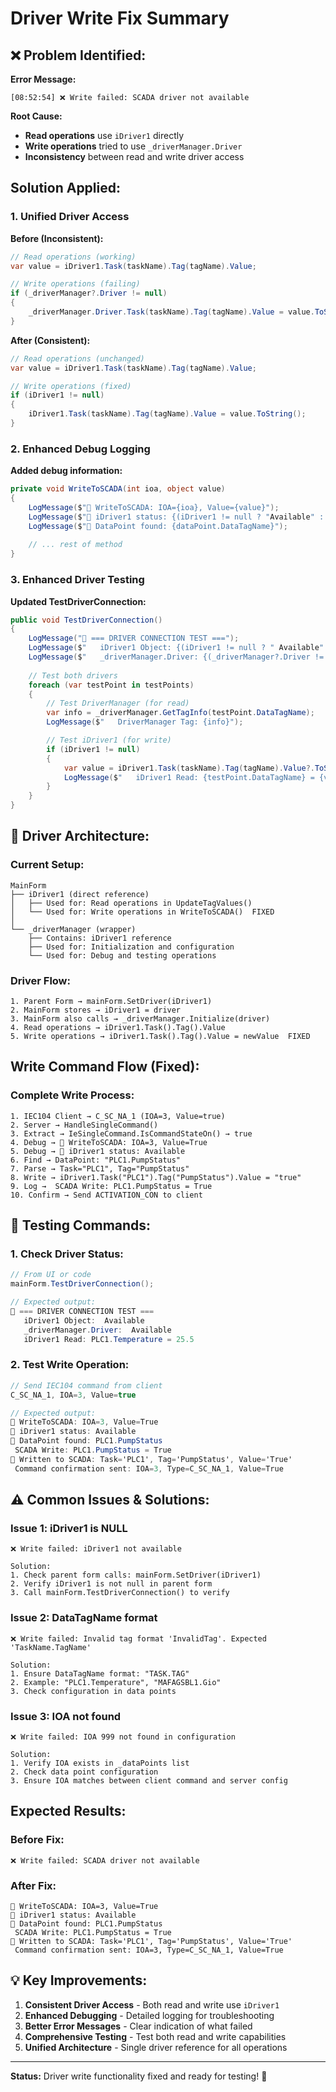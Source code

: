 # Driver Write Fix Summary

## ❌ **Problem Identified:**

**Error Message:**
```
[08:52:54] ❌ Write failed: SCADA driver not available
```

**Root Cause:**
- **Read operations** use `iDriver1` directly
- **Write operations** tried to use `_driverManager.Driver` 
- **Inconsistency** between read and write driver access

##  **Solution Applied:**

### **1. Unified Driver Access**

**Before (Inconsistent):**
```csharp
// Read operations (working)
var value = iDriver1.Task(taskName).Tag(tagName).Value;

// Write operations (failing)
if (_driverManager?.Driver != null)
{
    _driverManager.Driver.Task(taskName).Tag(tagName).Value = value.ToString();
}
```

**After (Consistent):**
```csharp
// Read operations (unchanged)
var value = iDriver1.Task(taskName).Tag(tagName).Value;

// Write operations (fixed)
if (iDriver1 != null)
{
    iDriver1.Task(taskName).Tag(tagName).Value = value.ToString();
}
```

### **2. Enhanced Debug Logging**

**Added debug information:**
```csharp
private void WriteToSCADA(int ioa, object value)
{
    LogMessage($"🔧 WriteToSCADA: IOA={ioa}, Value={value}");
    LogMessage($"🔧 iDriver1 status: {(iDriver1 != null ? "Available" : "NULL")}");
    LogMessage($"🔧 DataPoint found: {dataPoint.DataTagName}");
    
    // ... rest of method
}
```

### **3. Enhanced Driver Testing**

**Updated TestDriverConnection:**
```csharp
public void TestDriverConnection()
{
    LogMessage("🔧 === DRIVER CONNECTION TEST ===");
    LogMessage($"   iDriver1 Object: {(iDriver1 != null ? " Available" : "❌ Null")}");
    LogMessage($"   _driverManager.Driver: {(_driverManager?.Driver != null ? " Available" : "❌ Null")}");
    
    // Test both drivers
    foreach (var testPoint in testPoints)
    {
        // Test DriverManager (for read)
        var info = _driverManager.GetTagInfo(testPoint.DataTagName);
        LogMessage($"   DriverManager Tag: {info}");

        // Test iDriver1 (for write)
        if (iDriver1 != null)
        {
            var value = iDriver1.Task(taskName).Tag(tagName).Value?.ToString();
            LogMessage($"   iDriver1 Read: {testPoint.DataTagName} = {value ?? "NULL"}");
        }
    }
}
```

## 🔧 **Driver Architecture:**

### **Current Setup:**
```
MainForm
├── iDriver1 (direct reference)
│   ├── Used for: Read operations in UpdateTagValues()
│   └── Used for: Write operations in WriteToSCADA()  FIXED
│
└── _driverManager (wrapper)
    ├── Contains: iDriver1 reference
    ├── Used for: Initialization and configuration
    └── Used for: Debug and testing operations
```

### **Driver Flow:**
```
1. Parent Form → mainForm.SetDriver(iDriver1)
2. MainForm stores → iDriver1 = driver
3. MainForm also calls → _driverManager.Initialize(driver)
4. Read operations → iDriver1.Task().Tag().Value
5. Write operations → iDriver1.Task().Tag().Value = newValue  FIXED
```

##  **Write Command Flow (Fixed):**

### **Complete Write Process:**
```
1. IEC104 Client → C_SC_NA_1 (IOA=3, Value=true)
2. Server → HandleSingleCommand()
3. Extract → IeSingleCommand.IsCommandStateOn() → true
4. Debug → 🔧 WriteToSCADA: IOA=3, Value=True
5. Debug → 🔧 iDriver1 status: Available
6. Find → DataPoint: "PLC1.PumpStatus"
7. Parse → Task="PLC1", Tag="PumpStatus"
8. Write → iDriver1.Task("PLC1").Tag("PumpStatus").Value = "true" 
9. Log →  SCADA Write: PLC1.PumpStatus = True
10. Confirm → Send ACTIVATION_CON to client
```

## 🎯 **Testing Commands:**

### **1. Check Driver Status:**
```csharp
// From UI or code
mainForm.TestDriverConnection();

// Expected output:
🔧 === DRIVER CONNECTION TEST ===
   iDriver1 Object:  Available
   _driverManager.Driver:  Available
   iDriver1 Read: PLC1.Temperature = 25.5
```

### **2. Test Write Operation:**
```csharp
// Send IEC104 command from client
C_SC_NA_1, IOA=3, Value=true

// Expected output:
🔧 WriteToSCADA: IOA=3, Value=True
🔧 iDriver1 status: Available
🔧 DataPoint found: PLC1.PumpStatus
 SCADA Write: PLC1.PumpStatus = True
🔄 Written to SCADA: Task='PLC1', Tag='PumpStatus', Value='True'
 Command confirmation sent: IOA=3, Type=C_SC_NA_1, Value=True
```

## ⚠️ **Common Issues & Solutions:**

### **Issue 1: iDriver1 is NULL**
```
❌ Write failed: iDriver1 not available

Solution:
1. Check parent form calls: mainForm.SetDriver(iDriver1)
2. Verify iDriver1 is not null in parent form
3. Call mainForm.TestDriverConnection() to verify
```

### **Issue 2: DataTagName format**
```
❌ Write failed: Invalid tag format 'InvalidTag'. Expected 'TaskName.TagName'

Solution:
1. Ensure DataTagName format: "TASK.TAG"
2. Example: "PLC1.Temperature", "MAFAGSBL1.Gio"
3. Check configuration in data points
```

### **Issue 3: IOA not found**
```
❌ Write failed: IOA 999 not found in configuration

Solution:
1. Verify IOA exists in _dataPoints list
2. Check data point configuration
3. Ensure IOA matches between client command and server config
```

##  **Expected Results:**

### **Before Fix:**
```
❌ Write failed: SCADA driver not available
```

### **After Fix:**
```
🔧 WriteToSCADA: IOA=3, Value=True
🔧 iDriver1 status: Available
🔧 DataPoint found: PLC1.PumpStatus
 SCADA Write: PLC1.PumpStatus = True
🔄 Written to SCADA: Task='PLC1', Tag='PumpStatus', Value='True'
 Command confirmation sent: IOA=3, Type=C_SC_NA_1, Value=True
```

## 💡 **Key Improvements:**

1. **Consistent Driver Access** - Both read and write use `iDriver1`
2. **Enhanced Debugging** - Detailed logging for troubleshooting
3. **Better Error Messages** - Clear indication of what failed
4. **Comprehensive Testing** - Test both read and write capabilities
5. **Unified Architecture** - Single driver reference for all operations

---

**Status:** Driver write functionality fixed and ready for testing! 🎉
